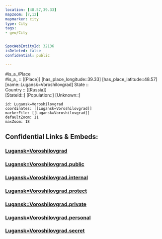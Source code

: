```yaml
---
location: [48.57,39.33] 
mapzoom: [7,12] 
mapmarker: city 
type: City
tags:
- geo/City


SpocWebEntityId: 32136
isDeleted: false
confidential: public

---
```

#is_a_/Place  
#is_a_ :: [[Place]] 
[has_place_longitude::39.33] 
[has_place_latitude::48.57] 
[name::Lugansk=Voroshilovgrad] 
State ::  
Country :: [[Russia]]  
[StateId::] 
[Population::] 
[Unknown::] 


```leaflet
id: Lugansk=Voroshilovgrad
coordinates: [[Lugansk=Voroshilovgrad]] 
markerFile: [[Lugansk=Voroshilovgrad]] 
defaultZoom: 11 
maxZoom: 18
```


## Confidential Links & Embeds: 

### [Lugansk=Voroshilovgrad](/_Standards/Earth/Continent/Europe/Europe~East/Ukraine/Regions~Ukraine/Luhans'k/City/Lugansk=Voroshilovgrad.md) 

### [Lugansk=Voroshilovgrad.public](/_public/Earth/Continent/Europe/Europe~East/Ukraine/Regions~Ukraine/Luhans'k/City/Lugansk=Voroshilovgrad.public.md) 

### [Lugansk=Voroshilovgrad.internal](/_internal/Earth/Continent/Europe/Europe~East/Ukraine/Regions~Ukraine/Luhans'k/City/Lugansk=Voroshilovgrad.internal.md) 

### [Lugansk=Voroshilovgrad.protect](/_protect/Earth/Continent/Europe/Europe~East/Ukraine/Regions~Ukraine/Luhans'k/City/Lugansk=Voroshilovgrad.protect.md) 

### [Lugansk=Voroshilovgrad.private](/_private/Earth/Continent/Europe/Europe~East/Ukraine/Regions~Ukraine/Luhans'k/City/Lugansk=Voroshilovgrad.private.md) 

### [Lugansk=Voroshilovgrad.personal](/_personal/Earth/Continent/Europe/Europe~East/Ukraine/Regions~Ukraine/Luhans'k/City/Lugansk=Voroshilovgrad.personal.md) 

### [Lugansk=Voroshilovgrad.secret](/_secret/Earth/Continent/Europe/Europe~East/Ukraine/Regions~Ukraine/Luhans'k/City/Lugansk=Voroshilovgrad.secret.md)

